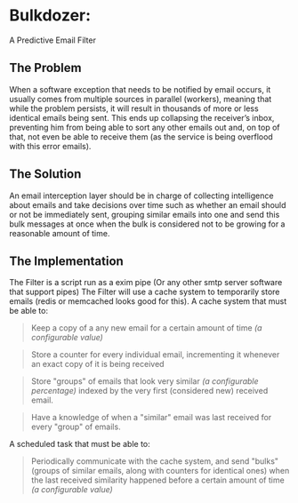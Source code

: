 Bulkdozer: 
=========
A Predictive Email Filter

The Problem
-----------

When a software exception that needs to be notified by email occurs, it usually comes from multiple sources in parallel (workers), meaning that while the problem persists, it will result in thousands of more or less identical emails being sent. This ends up collapsing the receiver’s inbox, preventing him from being able to sort any other emails out and, on top of that, not even be able to receive them (as the service is being overflood with this error emails). 

The Solution
------------

An email interception layer should be in charge of collecting intelligence about emails and take decisions over time such as whether an email should or not be immediately sent, grouping similar emails into one and send this bulk messages at once when the bulk is considered not to be growing for a reasonable amount of time.

The Implementation
------------------
The Filter is a script run as a exim pipe (Or any other smtp server software that support pipes)
The Filter will use a cache system to temporarily store emails (redis or memcached looks good for this).
A cache system that must be able to:

> Keep a copy of a any new email for a certain amount of time *(a configurable value)*

> Store a counter for every individual email, incrementing it whenever an exact copy of it is being received

> Store "groups" of emails that look very similar *(a configurable percentage)* indexed by the very first (considered new) received email.

> Have a knowledge of when a "similar" email was last received for every "group" of emails.

A scheduled task that must be able to:

> Periodically communicate with the cache system, and send "bulks" (groups of similar emails, along with counters for identical ones) when the last received similarity happened before a certain amount of time *(a configurable value)*
